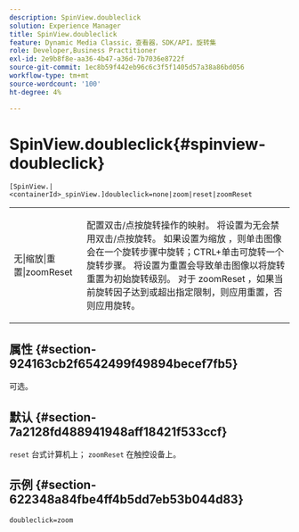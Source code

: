 ```yaml
---
description: SpinView.doubleclick
solution: Experience Manager
title: SpinView.doubleclick
feature: Dynamic Media Classic，查看器，SDK/API，旋转集
role: Developer,Business Practitioner
exl-id: 2e9b8f8e-aa36-4b47-a36d-7b7036e8722f
source-git-commit: 1ec8b59f442eb96c6c3f5f1405d57a38a86bd056
workflow-type: tm+mt
source-wordcount: '100'
ht-degree: 4%

---
```


# SpinView.doubleclick{#spinview-doubleclick}

`[SpinView.|<containerId>_spinView.]doubleclick=none|zoom|reset|zoomReset`

<table id="table_E314540D347D47699C04EB80D20C0721"> 
 <tbody> 
  <tr> 
   <td colname="col1"> <p> <span class="codeph"> 无|缩放|重置|zoomReset  </span> </p> </td> 
   <td colname="col2"> <p> 配置双击/点按旋转操作的映射。 将设置为<span class="codeph">无</span>会禁用双击/点按旋转。 如果设置为<span class="codeph">缩放</span> ，则单击图像会在一个旋转步骤中旋转；CTRL+单击可旋转一个旋转步骤。 将设置为<span class="codeph">重置</span>会导致单击图像以将旋转重置为初始旋转级别。 对于<span class="codeph"> zoomReset </span>，如果当前旋转因子达到或超出指定限制，则应用重置，否则应用旋转。 </p> </td> 
  </tr> 
 </tbody> 
</table>

## 属性 {#section-924163cb2f6542499f49894becef7fb5}

可选。

## 默认 {#section-7a2128fd488941948aff18421f533ccf}

`reset` 台式计算机上； `zoomReset` 在触控设备上。

## 示例 {#section-622348a84fbe4ff4b5dd7eb53b044d83}

`doubleclick=zoom`
